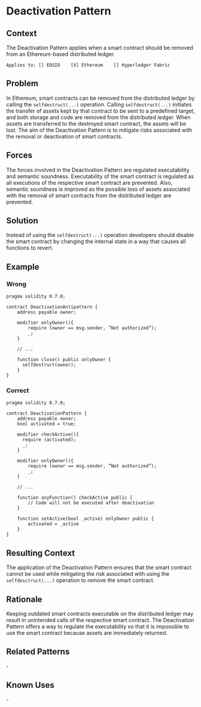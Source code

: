 # Deactivation Pattern

## Context
The Deactivation Pattern applies when a smart contract should be removed from an Ethereum-based distributed ledger.

``Applies to: [] EOSIO    [X] Ethereum    [] Hyperledger Fabric``
## Problem
In Ethereum, smart contracts can be removed from the distributed ledger by calling the `selfdestruct(...)` operation. Calling `selfdestruct(...)` initiates the transfer of assets kept by that contract to be sent to a predefined target, and both storage and code are removed from the distributed ledger. When assets are transferred to the destroyed smart contract, the assets will be lost. The aim of the Deactivation Pattern is to mitigate risks associated with the removal or deactivation of smart contracts.

## Forces
The forces involved in the Deactivation Pattern are regulated executability and semantic soundness. Executability of the smart contract is regulated as all executions of the respective smart contract are prevented. Also, semantic soundness is improved as the possible loss of assets associated with the removal of smart contracts from the distributed ledger are prevented.

## Solution
Instead of using the ``selfdestruct(...)`` operation developers should disable the smart contract by changing the internal state in a way that causes all functions to revert. 

## Example
### Wrong
```Solidity 
pragma solidity 0.7.0;

contract DeactivationAntipattern {
    address payable owner;

    modifier onlyOwner(){
        require (owner == msg.sender, ”Not authorized”);
        _;
    }

    // ...

    function close() public onlyOwner { 
      selfdestruct(owner); 
    }
}
```

### Correct
```Solidity 
pragma solidity 0.7.0;

contract DeactivationPattern {
    address payable owner;
    bool activated = true; 
    
    modifier checkActive(){
      require (activated);
      _;
    }

    modifier onlyOwner(){
        require (owner == msg.sender, ”Not authorized”);
        _;
    }
    
    // ...

    function anyFunction() checkActive public {
        // Code will not be executed after deactivation
    }

    function setActive(bool _active) onlyOwner public {
        activated = _active
    }
}
```

## Resulting Context
The application of the Deactivation Pattern ensures that the smart contract cannot be used while mitigating the risk associated with using the ``selfdesctruct(...)`` operation to remove the smart contract. 

## Rationale
Keeping outdated smart contracts executable on the distributed ledger may result in unintended calls of the respective smart contract. The Deactivation Pattern offers a way to regulate the executability so that it is impossible to use the smart contract because assets are immediately returned.

## Related Patterns
\-

## Known Uses
\-
